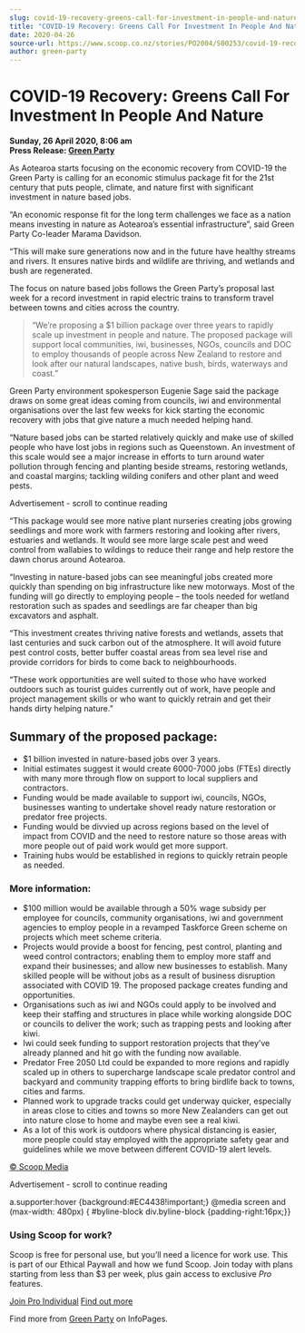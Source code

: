 ```yaml
---
slug: covid-19-recovery-greens-call-for-investment-in-people-and-nature
title: "COVID-19 Recovery: Greens Call For Investment In People And Nature"
date: 2020-04-26
source-url: https://www.scoop.co.nz/stories/PO2004/S00253/covid-19-recovery-greens-call-for-investment-in-people-and-nature.htm
author: green-party
---
```

COVID-19 Recovery: Greens Call For Investment In People And Nature
==================================================================

**Sunday, 26 April 2020, 8:06 am**  
**Press Release: [Green Party](https://info.scoop.co.nz/Green_Party)**

As Aotearoa starts focusing on the economic recovery from COVID-19 the Green Party is calling for an economic stimulus package fit for the 21st century that puts people, climate, and nature first with significant investment in nature based jobs.

“An economic response fit for the long term challenges we face as a nation means investing in nature as Aotearoa’s essential infrastructure”, said Green Party Co-leader Marama Davidson.

“This will make sure generations now and in the future have healthy streams and rivers. It ensures native birds and wildlife are thriving, and wetlands and bush are regenerated.

The focus on nature based jobs follows the Green Party’s proposal last week for a record investment in rapid electric trains to transform travel between towns and cities across the country.

> “We’re proposing a $1 billion package over three years to rapidly scale up investment in people and nature. The proposed package will support local communities, iwi, businesses, NGOs, councils and DOC to employ thousands of people across New Zealand to restore and look after our natural landscapes, native bush, birds, waterways and coast.”

Green Party environment spokesperson Eugenie Sage said the package draws on some great ideas coming from councils, iwi and environmental organisations over the last few weeks for kick starting the economic recovery with jobs that give nature a much needed helping hand.

“Nature based jobs can be started relatively quickly and make use of skilled people who have lost jobs in regions such as Queenstown. An investment of this scale would see a major increase in efforts to turn around water pollution through fencing and planting beside streams, restoring wetlands, and coastal margins; tackling wilding conifers and other plant and weed pests.

Advertisement - scroll to continue reading





“This package would see more native plant nurseries creating jobs growing seedlings and more work with farmers restoring and looking after rivers, estuaries and wetlands. It would see more large scale pest and weed control from wallabies to wildings to reduce their range and help restore the dawn chorus around Aotearoa.

“Investing in nature-based jobs can see meaningful jobs created more quickly than spending on big infrastructure like new motorways. Most of the funding will go directly to employing people – the tools needed for wetland restoration such as spades and seedlings are far cheaper than big excavators and asphalt.

“This investment creates thriving native forests and wetlands, assets that last centuries and suck carbon out of the atmosphere. It will avoid future pest control costs, better buffer coastal areas from sea level rise and provide corridors for birds to come back to neighbourhoods.

“These work opportunities are well suited to those who have worked outdoors such as tourist guides currently out of work, have people and project management skills or who want to quickly retrain and get their hands dirty helping nature.”

Summary of the proposed package:
--------------------------------

*   $1 billion invested in nature-based jobs over 3 years.
*   Initial estimates suggest it would create 6000-7000 jobs (FTEs) directly with many more through flow on support to local suppliers and contractors.
*   Funding would be made available to support iwi, councils, NGOs, businesses wanting to undertake shovel ready nature restoration or predator free projects.
*   Funding would be divvied up across regions based on the level of impact from COVID and the need to restore nature so those areas with more people out of paid work would get more support.
*   Training hubs would be established in regions to quickly retrain people as needed.

### **More information:**

*   $100 million would be available through a 50% wage subsidy per employee for councils, community organisations, iwi and government agencies to employ people in a revamped Taskforce Green scheme on projects which meet scheme criteria.
*   Projects would provide a boost for fencing, pest control, planting and weed control contractors; enabling them to employ more staff and expand their businesses; and allow new businesses to establish. Many skilled people will be without jobs as a result of business disruption associated with COVID 19. The proposed package creates funding and opportunities.
*   Organisations such as iwi and NGOs could apply to be involved and keep their staffing and structures in place while working alongside DOC or councils to deliver the work; such as trapping pests and looking after kiwi.
*   Iwi could seek funding to support restoration projects that they’ve already planned and hit go with the funding now available.
*   Predator Free 2050 Ltd could be expanded to more regions and rapidly scaled up in others to supercharge landscape scale predator control and backyard and community trapping efforts to bring birdlife back to towns, cities and farms.
*   Planned work to upgrade tracks could get underway quicker, especially in areas close to cities and towns so more New Zealanders can get out into nature close to home and maybe even see a real kiwi.
*   As a lot of this work is outdoors where physical distancing is easier, more people could stay employed with the appropriate safety gear and guidelines while we move between different COVID-19 alert levels.

[© Scoop Media](http://www.scoop.co.nz/about/terms.html)  

Advertisement - scroll to continue reading



a.supporter:hover {background:#EC4438!important;} @media screen and (max-width: 480px) { #byline-block div.byline-block {padding-right:16px;}}

### Using Scoop for work?

Scoop is free for personal use, but you’ll need a licence for work use. This is part of our Ethical Paywall and how we fund Scoop. Join today with plans starting from less than $3 per week, plus gain access to exclusive _Pro_ features.  
  
[Join Pro Individual](https://pro.scoop.co.nz/Individual/?from=ProIn24) [Find out more](https://pro.scoop.co.nz/using-scoop-for-work/?from=ProIn24)

Find more from [Green Party](https://info.scoop.co.nz/Green_Party) on InfoPages.